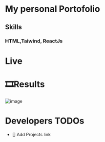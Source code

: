 # My personal Portofolio

## Skills
### HTML,Taiwind, ReactJs


# Live

# 🎞️Results
![image](https://github.com/vaidanicu/MyPersonalPortofolio/assets/64326133/eb89d317-052a-4e60-90c5-dc6b3d0a6797)

# Developers TODOs 

- [] Add Projects link  
